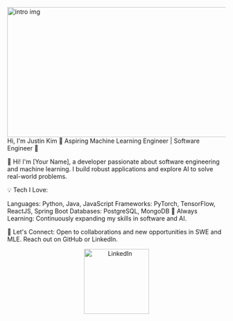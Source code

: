 <img src="https://github.com/JustinKim13/JustinKim13/assets/136923917/4aa19c00-9982-4d03-826f-ddf3feb90104" alt="intro img" width="800" height="300">
Hi, I'm Justin Kim
🌟 Aspiring Machine Learning Engineer | Software Engineer 🌟

👋 Hi! I'm [Your Name], a developer passionate about software engineering and machine learning. I build robust applications and explore AI to solve real-world problems.

💡 Tech I Love:

Languages: Python, Java, JavaScript
Frameworks: PyTorch, TensorFlow, ReactJS, Spring Boot
Databases: PostgreSQL, MongoDB
🌱 Always Learning: Continuously expanding my skills in software and AI.

👥 Let's Connect: Open to collaborations and new opportunities in SWE and MLE. Reach out on GitHub or LinkedIn.

<p align="center">
  <a href='https://www.linkedin.com/in/justin-kim-4a2781282/' target="_blank">
    <img src="https://upload.wikimedia.org/wikipedia/commons/thumb/a/aa/LinkedIn_2021.svg/2560px-LinkedIn_2021.svg.png" alt="LinkedIn" width="150">
  </a>
</p>
